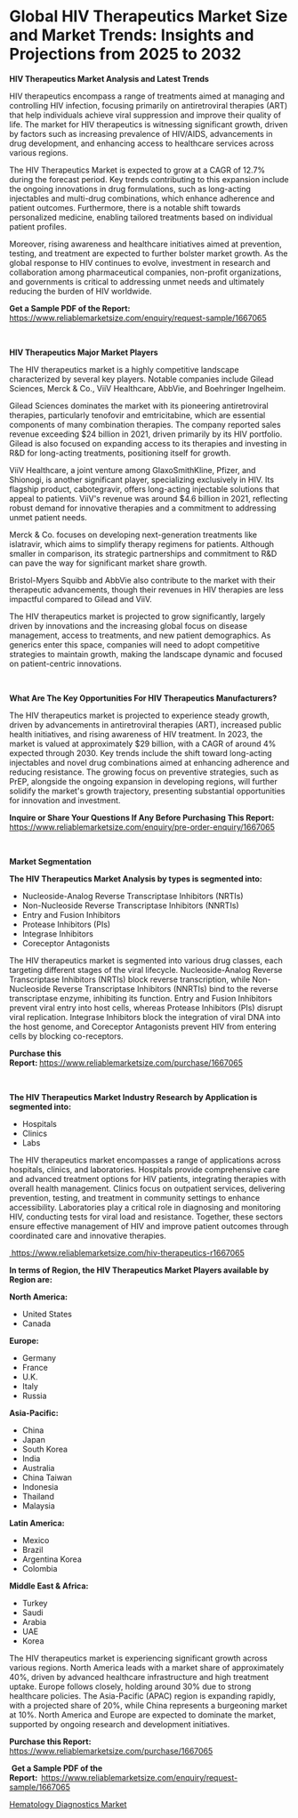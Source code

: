<p><h1>Global HIV Therapeutics Market Size and Market Trends: Insights and Projections from 2025 to 2032</h1></p><p><strong>HIV Therapeutics Market Analysis and Latest Trends</strong></p>
<p><p>HIV therapeutics encompass a range of treatments aimed at managing and controlling HIV infection, focusing primarily on antiretroviral therapies (ART) that help individuals achieve viral suppression and improve their quality of life. The market for HIV therapeutics is witnessing significant growth, driven by factors such as increasing prevalence of HIV/AIDS, advancements in drug development, and enhancing access to healthcare services across various regions.</p><p>The HIV Therapeutics Market is expected to grow at a CAGR of 12.7% during the forecast period. Key trends contributing to this expansion include the ongoing innovations in drug formulations, such as long-acting injectables and multi-drug combinations, which enhance adherence and patient outcomes. Furthermore, there is a notable shift towards personalized medicine, enabling tailored treatments based on individual patient profiles. </p><p>Moreover, rising awareness and healthcare initiatives aimed at prevention, testing, and treatment are expected to further bolster market growth. As the global response to HIV continues to evolve, investment in research and collaboration among pharmaceutical companies, non-profit organizations, and governments is critical to addressing unmet needs and ultimately reducing the burden of HIV worldwide.</p></p>
<p><strong>Get a Sample PDF of the Report:&nbsp;</strong> <a href="https://www.reliablemarketsize.com/enquiry/request-sample/1667065?utm_campaign=3178&utm_medium=2&utm_source=Github&utm_content=ia&utm_term=06032025&utm_id=hiv-therapeutics">https://www.reliablemarketsize.com/enquiry/request-sample/1667065</a></p>
<p>&nbsp;</p>
<p><strong>HIV Therapeutics Major Market Players</strong></p>
<p><p>The HIV therapeutics market is a highly competitive landscape characterized by several key players. Notable companies include Gilead Sciences, Merck & Co., ViiV Healthcare, AbbVie, and Boehringer Ingelheim. </p><p>Gilead Sciences dominates the market with its pioneering antiretroviral therapies, particularly tenofovir and emtricitabine, which are essential components of many combination therapies. The company reported sales revenue exceeding $24 billion in 2021, driven primarily by its HIV portfolio. Gilead is also focused on expanding access to its therapies and investing in R&D for long-acting treatments, positioning itself for growth.</p><p>ViiV Healthcare, a joint venture among GlaxoSmithKline, Pfizer, and Shionogi, is another significant player, specializing exclusively in HIV. Its flagship product, cabotegravir, offers long-acting injectable solutions that appeal to patients. ViiV's revenue was around $4.6 billion in 2021, reflecting robust demand for innovative therapies and a commitment to addressing unmet patient needs.</p><p>Merck & Co. focuses on developing next-generation treatments like islatravir, which aims to simplify therapy regimens for patients. Although smaller in comparison, its strategic partnerships and commitment to R&D can pave the way for significant market share growth.</p><p>Bristol-Myers Squibb and AbbVie also contribute to the market with their therapeutic advancements, though their revenues in HIV therapies are less impactful compared to Gilead and ViiV. </p><p>The HIV therapeutics market is projected to grow significantly, largely driven by innovations and the increasing global focus on disease management, access to treatments, and new patient demographics. As generics enter this space, companies will need to adopt competitive strategies to maintain growth, making the landscape dynamic and focused on patient-centric innovations.</p></p>
<p>&nbsp;</p>
<p><strong>What Are The Key Opportunities For HIV Therapeutics Manufacturers?</strong></p>
<p><p>The HIV therapeutics market is projected to experience steady growth, driven by advancements in antiretroviral therapies (ART), increased public health initiatives, and rising awareness of HIV treatment. In 2023, the market is valued at approximately $29 billion, with a CAGR of around 4% expected through 2030. Key trends include the shift toward long-acting injectables and novel drug combinations aimed at enhancing adherence and reducing resistance. The growing focus on preventive strategies, such as PrEP, alongside the ongoing expansion in developing regions, will further solidify the market's growth trajectory, presenting substantial opportunities for innovation and investment.</p></p>
<p><strong>Inquire or Share Your Questions If Any Before Purchasing This Report:</strong> <a href="https://www.reliablemarketsize.com/enquiry/pre-order-enquiry/1667065?utm_campaign=3178&utm_medium=2&utm_source=Github&utm_content=ia&utm_term=06032025&utm_id=hiv-therapeutics">https://www.reliablemarketsize.com/enquiry/pre-order-enquiry/1667065</a></p>
<p>&nbsp;</p>
<p><strong>Market Segmentation</strong></p>
<p><strong>The HIV Therapeutics Market Analysis by types is segmented into:</strong></p>
<p><ul><li>Nucleoside-Analog Reverse Transcriptase Inhibitors (NRTIs)</li><li>Non-Nucleoside Reverse Transcriptase Inhibitors (NNRTIs)</li><li>Entry and Fusion Inhibitors</li><li>Protease Inhibitors (PIs)</li><li>Integrase Inhibitors</li><li>Coreceptor Antagonists</li></ul></p>
<p><p>The HIV therapeutics market is segmented into various drug classes, each targeting different stages of the viral lifecycle. Nucleoside-Analog Reverse Transcriptase Inhibitors (NRTIs) block reverse transcription, while Non-Nucleoside Reverse Transcriptase Inhibitors (NNRTIs) bind to the reverse transcriptase enzyme, inhibiting its function. Entry and Fusion Inhibitors prevent viral entry into host cells, whereas Protease Inhibitors (PIs) disrupt viral replication. Integrase Inhibitors block the integration of viral DNA into the host genome, and Coreceptor Antagonists prevent HIV from entering cells by blocking co-receptors.</p></p>
<p><strong>Purchase this Report:&nbsp;</strong><a href="https://www.reliablemarketsize.com/purchase/1667065?utm_campaign=3178&utm_medium=2&utm_source=Github&utm_content=ia&utm_term=06032025&utm_id=hiv-therapeutics">https://www.reliablemarketsize.com/purchase/1667065</a></p>
<p>&nbsp;</p>
<p><strong>The HIV Therapeutics Market Industry Research by Application is segmented into:</strong></p>
<p><ul><li>Hospitals</li><li>Clinics</li><li>Labs</li></ul></p>
<p><p>The HIV therapeutics market encompasses a range of applications across hospitals, clinics, and laboratories. Hospitals provide comprehensive care and advanced treatment options for HIV patients, integrating therapies with overall health management. Clinics focus on outpatient services, delivering prevention, testing, and treatment in community settings to enhance accessibility. Laboratories play a critical role in diagnosing and monitoring HIV, conducting tests for viral load and resistance. Together, these sectors ensure effective management of HIV and improve patient outcomes through coordinated care and innovative therapies.</p></p>
<p><a href="https://www.reliablemarketsize.com/hiv-therapeutics-r1667065?utm_campaign=3178&utm_medium=2&utm_source=Github&utm_content=ia&utm_term=06032025&utm_id=hiv-therapeutics">&nbsp;https://www.reliablemarketsize.com/hiv-therapeutics-r1667065</a></p>
<p><strong>In terms of Region, the HIV Therapeutics Market Players available by Region are:</strong></p>
<p>
    <p> <strong> North America: </strong>
        <ul>
            <li>United States</li>
            <li>Canada</li>
        </ul>
        </p> 
    <p> <strong> Europe: </strong>
        <ul>
            <li>Germany</li>
            <li>France</li>
            <li>U.K.</li>
            <li>Italy</li>
            <li>Russia</li>
        </ul>
        </p> 
    <p> <strong> Asia-Pacific: </strong>
        <ul>
            <li>China</li>
            <li>Japan</li>
            <li>South Korea</li>
            <li>India</li>
            <li>Australia</li>
            <li>China Taiwan</li>
            <li>Indonesia</li>
            <li>Thailand</li>
            <li>Malaysia</li>
        </ul>
        </p> 
    <p> <strong> Latin America: </strong>
        <ul>
            <li>Mexico</li>
            <li>Brazil</li>
            <li>Argentina Korea</li>
            <li>Colombia</li>
        </ul>
        </p> 
    <p> <strong> Middle East & Africa: </strong>
        <ul>
            <li>Turkey</li>
            <li>Saudi</li>
            <li>Arabia</li>
            <li>UAE</li>
            <li>Korea</li>
        </ul>
    </p>
    </p>
<p><p>The HIV therapeutics market is experiencing significant growth across various regions. North America leads with a market share of approximately 40%, driven by advanced healthcare infrastructure and high treatment uptake. Europe follows closely, holding around 30% due to strong healthcare policies. The Asia-Pacific (APAC) region is expanding rapidly, with a projected share of 20%, while China represents a burgeoning market at 10%. North America and Europe are expected to dominate the market, supported by ongoing research and development initiatives.</p></p>
<p><strong>Purchase this Report: </strong><a href="https://www.reliablemarketsize.com/purchase/1667065?utm_campaign=3178&utm_medium=2&utm_source=Github&utm_content=ia&utm_term=06032025&utm_id=hiv-therapeutics">https://www.reliablemarketsize.com/purchase/1667065</a></p>
<p>&nbsp;<strong>Get a Sample PDF of the Report:&nbsp;&nbsp;</strong><a href="https://www.reliablemarketsize.com/enquiry/request-sample/1667065?utm_campaign=3178&utm_medium=2&utm_source=Github&utm_content=ia&utm_term=06032025&utm_id=hiv-therapeutics">https://www.reliablemarketsize.com/enquiry/request-sample/1667065</a></p>
<p><strong></strong></p>
<p><p><a href="https://github.com/daemluari/Market-Research-Report-List-1/blob/main/hematology-diagnostics-market.md?utm_campaign=3178&utm_medium=2&utm_source=Github&utm_content=ia&utm_term=06032025&utm_id=hiv-therapeutics">Hematology Diagnostics Market</a></p></p>
